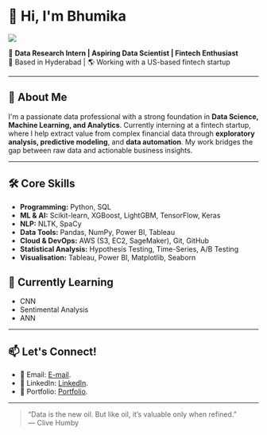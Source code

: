 # 👋 Hi, I'm Bhumika

<a href="https://github.com/antonkomarev/github-profile-views-counter">
  <img src="https://komarev.com/ghpvc/?username=AvulaBhumika&style=for-the-badge">
</a>

🎯 **Data Research Intern | Aspiring Data Scientist | Fintech Enthusiast**  
📍 Based in Hyderabad | 🌎 Working with a US-based fintech startup

---

## 🚀 About Me

I'm a passionate data professional with a strong foundation in **Data Science, Machine Learning, and Analytics**. Currently interning at a fintech startup, where I help extract value from complex financial data through **exploratory analysis, predictive modeling**, and **data automation**. My work bridges the gap between raw data and actionable business insights.

---

## 🛠️ Core Skills

- **Programming:** Python, SQL  
- **ML & AI:** Scikit-learn, XGBoost, LightGBM, TensorFlow, Keras  
- **NLP:** NLTK, SpaCy  
- **Data Tools:** Pandas, NumPy, Power BI, Tableau  
- **Cloud & DevOps:** AWS (S3, EC2, SageMaker), Git, GitHub  
- **Statistical Analysis:** Hypothesis Testing, Time-Series, A/B Testing  
- **Visualisation:** Tableau, Power BI, Matplotlib, Seaborn


## 🌱 Currently Learning

- CNN 
- Sentimental Analysis  
- ANN

---

## 📫 Let's Connect!

- 📧 Email: [E-mail](bhumikaavula90@gmail.co).  
- 💼 LinkedIn: [LinkedIn](https://www.linkedin.com/in/avula-bhumika-75a071213/). 
- 🧠 Portfolio: [Portfolio](https://avula-bhumika-001.netlify.app/).

---

> “Data is the new oil. But like oil, it’s valuable only when refined.”  
> — Clive Humby




